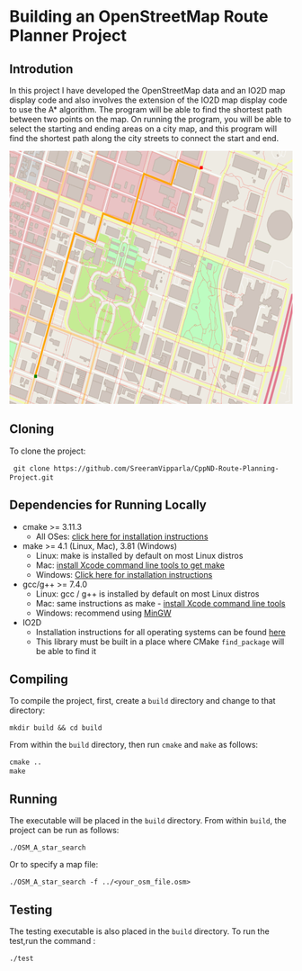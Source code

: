 # Building an OpenStreetMap Route Planner Project

## Introdution
In this project I have developed the  OpenStreetMap data and an IO2D map display code and also involves the extension of the IO2D map display code to use the  A* algorithm. The program will be able to find the shortest path between two points on the map. On running the program, you will be able to select the starting and ending areas on a city map, and this program will find
the shortest path along the city streets to connect the start and end.

<img src="map.png" width="600" height="450" />


## Cloning

To clone the project:
```
 git clone https://github.com/SreeramVipparla/CppND-Route-Planning-Project.git

```


## Dependencies for Running Locally
* cmake >= 3.11.3
  * All OSes: [click here for installation instructions](https://cmake.org/install/)
* make >= 4.1 (Linux, Mac), 3.81 (Windows)
  * Linux: make is installed by default on most Linux distros
  * Mac: [install Xcode command line tools to get make](https://developer.apple.com/xcode/features/)
  * Windows: [Click here for installation instructions](http://gnuwin32.sourceforge.net/packages/make.htm)
* gcc/g++ >= 7.4.0
  * Linux: gcc / g++ is installed by default on most Linux distros
  * Mac: same instructions as make - [install Xcode command line tools](https://developer.apple.com/xcode/features/)
  * Windows: recommend using [MinGW](http://www.mingw.org/)
* IO2D
  * Installation instructions for all operating systems can be found [here](https://github.com/cpp-io2d/P0267_RefImpl/blob/master/BUILDING.md)
  * This library must be built in a place where CMake `find_package` will be able to find it

## Compiling
To compile the project, first, create a `build` directory and change to that directory:
```
mkdir build && cd build
```
From within the `build` directory, then run `cmake` and `make` as follows:
```
cmake ..
make
```
## Running
The executable will be placed in the `build` directory. From within `build`, the project can be run as follows:
```
./OSM_A_star_search
```
Or to specify a map file:
```
./OSM_A_star_search -f ../<your_osm_file.osm>
```

## Testing

The testing executable is also placed in the `build` directory. To run the test,run the command :
```
./test
```

